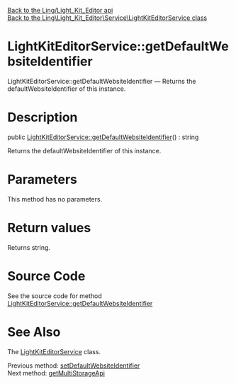[Back to the Ling/Light_Kit_Editor api](https://github.com/lingtalfi/Light_Kit_Editor/blob/master/doc/api/Ling/Light_Kit_Editor.md)<br>
[Back to the Ling\Light_Kit_Editor\Service\LightKitEditorService class](https://github.com/lingtalfi/Light_Kit_Editor/blob/master/doc/api/Ling/Light_Kit_Editor/Service/LightKitEditorService.md)


LightKitEditorService::getDefaultWebsiteIdentifier
================



LightKitEditorService::getDefaultWebsiteIdentifier — Returns the defaultWebsiteIdentifier of this instance.




Description
================


public [LightKitEditorService::getDefaultWebsiteIdentifier](https://github.com/lingtalfi/Light_Kit_Editor/blob/master/doc/api/Ling/Light_Kit_Editor/Service/LightKitEditorService/getDefaultWebsiteIdentifier.md)() : string




Returns the defaultWebsiteIdentifier of this instance.




Parameters
================

This method has no parameters.


Return values
================

Returns string.








Source Code
===========
See the source code for method [LightKitEditorService::getDefaultWebsiteIdentifier](https://github.com/lingtalfi/Light_Kit_Editor/blob/master/Service/LightKitEditorService.php#L80-L83)


See Also
================

The [LightKitEditorService](https://github.com/lingtalfi/Light_Kit_Editor/blob/master/doc/api/Ling/Light_Kit_Editor/Service/LightKitEditorService.md) class.

Previous method: [setDefaultWebsiteIdentifier](https://github.com/lingtalfi/Light_Kit_Editor/blob/master/doc/api/Ling/Light_Kit_Editor/Service/LightKitEditorService/setDefaultWebsiteIdentifier.md)<br>Next method: [getMultiStorageApi](https://github.com/lingtalfi/Light_Kit_Editor/blob/master/doc/api/Ling/Light_Kit_Editor/Service/LightKitEditorService/getMultiStorageApi.md)<br>

